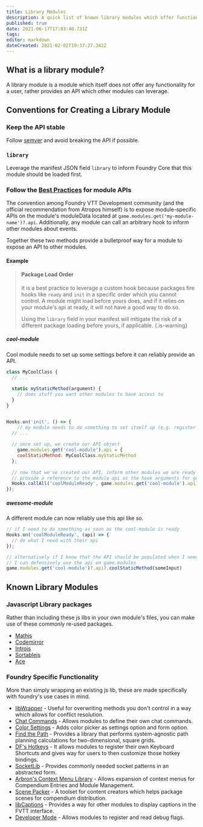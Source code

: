 ```yaml
---
title: Library Modules
description: A quick list of known library modules which offer functionality for other modules to extend.
published: true
date: 2021-06-17T17:03:40.731Z
tags: 
editor: markdown
dateCreated: 2021-02-02T19:37:27.342Z
---
```


## What is a library module?

A library module is a module which itself does not offer any functionality for a user, rather provides an API which other modules can leverage.

## Conventions for Creating a Library Module

### Keep the API stable
Follow [semver](https://semver.org/) and avoid breaking the API if possible.

### `library`
Leverage the manifest JSON field `library` to inform Foundry Core that this module should be loaded first.

### Follow the [Best Practices](/en/development/guides/package-best-practices) for module APIs

The convention among Foundry VTT Development community (and the official recommendation from Atropos himself) is to expose module-specific APIs on the module's moduleData located at `game.modules.get('my-module-name')?.api`. Additionally, any module can call an arbitrary hook to inform other modules about events.

Together these two methods provide a bulletproof way for a module to expose an API to other modules.

#### Example

> #### Package Load Order
> It is a best practice to leverage a custom hook because packages fire hooks like `ready` and `init` in a specific order which you cannot control. A module might load before yours does, and if it relies on your module's api at ready, it will not have a good way to do so. 
>
> Using the `library` field in your manifest will mitigate the risk of a different package loading before yours, if applicable.
{.is-warning}

##### cool-module
Cool module needs to set up some settings before it can reliably provide an API.
```js
class MyCoolClass {
  // ...
  
  static myStaticMethod(argument) {
    // does stuff you want other modules to have access to
  }
}


Hooks.on('init', () => {
	// my module needs to do something to set itself up (e.g. register settings)
  // ...
  
  // once set up, we create our API object
	game.modules.get('cool-module').api = {
    coolStaticMethod: MyCoolClass.myStaticMethod
  };
  
  // now that we've created our API, inform other modules we are ready
  // provide a reference to the module api as the hook arguments for good measure
  Hooks.callAll('coolModuleReady', game.modules.get('cool-module').api);
});
```

##### awesome-module
A different module can now reliably use this api like so.
```js
// if I need to do something as soon as the cool-module is ready
Hooks.on('coolModuleReady', (api) => {
  // do what I need with their api
});

// alternatively if I know that the API should be populated when I need it,
// I can defensively use the api on game.modules
game.modules.get('cool-module')?.api?.coolStaticMethod(someInput)
```



## Known Library Modules

### Javascript Library packages
Rather than including these js libs in your own module's files, you can make use of these commonly re-used packages.

- [Mathjs](https://github.com/League-of-Foundry-Developers/mathjs-lib)
- [Codemirror](https://github.com/League-of-Foundry-Developers/codemirror-lib)
- [Introjs](https://github.com/League-of-Foundry-Developers/intro.js-lib)
- [Sortablejs](https://github.com/League-of-Foundry-Developers/sortablejs-lib)
- [Ace](https://github.com/arcanistzed/acelib)

### Foundry Specific Functionality

More than simply wrapping an existing js lib, these are made specifically with foundry's use cases in mind.

- [libWrapper](https://github.com/ruipin/fvtt-lib-wrapper) - Useful for overwriting methods you don't control in a way which allows for conflict resolution.
- [Chat Commands](https://foundryvtt.com/packages/_chatcommands/) - Allows modules to define their own chat commands.
- [Color Settings](https://github.com/ardittristan/VTTColorSettings) - Adds color picker as settings option and form option.
- [Find the Path](https://github.com/dwonderley/lib-find-the-path/) - Provides a library that performs system-agnostic path planning calculations for two-dimensional, square grids.
- [DF's Hotkeys](https://foundryvtt.com/packages/lib-df-hotkeys/) - It allows modules to register their own Keyboard Shortcuts and gives way for users to then customize those hotkey bindings.
- [SocketLib](https://github.com/manuelVo/foundryvtt-socketlib) - Provides commonly needed socket patterns in an abstracted form.
- [Arbron's Context Menu Library](https://github.com/arbron/fvtt-context-menu-library) - Allows expansion of context menus for Compendium Entries and Module Management.
- [Scene Packer](https://github.com/League-of-Foundry-Developers/scene-packer) - A toolset for content creators which helps package scenes for compendium distribution.
- [libCaptions](https://github.com/bekriebel/fvtt-module-lib-captions) - Provides a way for other modules to display captions in the FVTT interface.
- [Developer Mode](https://github.com/League-of-Foundry-Developers/foundryvtt-devMode) - Allows modules to register and read debug flags.




